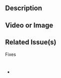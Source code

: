 <!-- Please make sure that your commit message follows our format -->
<!-- Example: `fix(libs-ui-component): must begin with lowercase` -->

## Description

<!-- This is a short description on the Pull Request -->

## Video or Image

<!-- Add video or image showing how the new feature works -->

## Related Issue(s)

<!-- Please link the issue being fixed so it gets closed when this is merged -->

Fixes

- #

